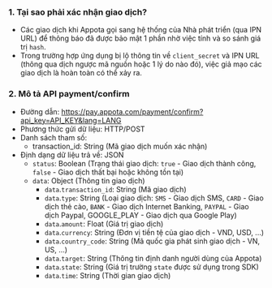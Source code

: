 ### 1. Tại sao phải xác nhận giao dịch?
* Các giao dịch khi Appota gọi sang hệ thống của Nhà phát triển (qua IPN URL) để thông báo đã được bảo mật 1 phần nhờ việc tính và so sánh giá trị `hash`. 
* Trong trường hợp ứng dụng bị lộ thông tin về `client_secret` và IPN URL (thông qua dịch ngược mã nguồn hoặc 1 lý do nào đó), việc giả mạo các giao dịch là hoàn toàn có thể xảy ra. 

### 2. Mô tả API payment/confirm
* Đường dẫn: https://pay.appota.com/payment/confirm?api_key=API_KEY&lang=LANG
* Phương thức gửi dữ liệu: HTTP/POST
* Danh sách tham số:
    * transaction_id: String (Mã giao dịch muốn xác nhận)
* Định dạng dữ liệu trả về: JSON
    * `status`: Boolean (Trạng thái giao dịch: `true` - Giao dịch thành công, `false` -  Giao dịch thất bại hoặc không tồn tại)
    * `data`: Object (Thông tin giao dịch)
        * `data`.`transaction_id`: String (Mã giao dịch)
        * `data`.`type`: String (Loại giao dịch: `SMS` - Giao dịch SMS, `CARD` - Giao dịch thẻ cào, `BANK` - Giao dịch Internet Banking, `PAYPAL` - Giao dịch Paypal, GOOGLE_PLAY - Giao dịch qua Google Play)
        * `data`.`amount`: Float (Giá trị giao dịch)
        * `data`.`currency`: String (Đơn vị tiền tệ của giao dịch - VND, USD, ...)
        * `data`.`country_code`: String (Mã quốc gia phát sinh giao dịch - VN, US, ...)
        * `data`.`target`: String (Thông tin định danh người dùng của Appota)
        * `data`.`state`: String (Giá trị trường `state` được sử dụng trong SDK)
        * `data`.`time`: String (Thời gian giao dịch)
